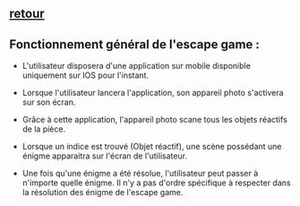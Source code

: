## [retour](/Readme.md)

## Fonctionnement général de l'escape game :

- L'utilisateur disposera d'une application sur mobile disponible uniquement sur IOS pour l'instant.

- Lorsque l'utilisateur lancera l'application, son appareil photo s'activera sur son écran.

- Grâce à cette application, l'appareil photo scane tous les objets réactifs de la pièce.

- Lorsque un indice est trouvé (Objet réactif), une scène possédant une énigme apparaitra sur l'écran de l'utilisateur.

- Une fois qu'une énigme a été résolue, l'utilisateur peut passer à n'importe quelle énigme. Il n'y a pas d'ordre spécifique à respecter dans la résolution des énigme de l'escape game.
